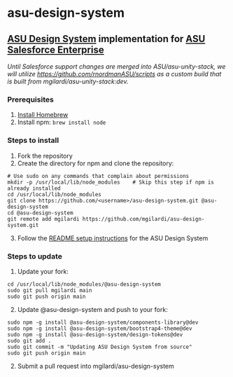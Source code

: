 # asu-design-system
## [ASU Design System](https://unity.web.asu.edu) implementation for [ASU Salesforce Enterprise](https://github.com/ASU/asu-salesforce-metadata)

*Until Salesforce support changes are merged into ASU/asu-unity-stack, we will utilize https://github.com/rnordmanASU/scripts as a custom build that is built from mgilardi/asu-unity-stack:dev.*

### Prerequisites
1. [Install Homebrew](https://brew.sh/)
2. Install npm:
`brew install node`

### Steps to install
1. Fork the repository
2. Create the directory for npm and clone the repository:  
```
# Use sudo on any commands that complain about permissions
mkdir -p /usr/local/lib/node_modules    # Skip this step if npm is already installed  
cd /usr/local/lib/node_modules  
git clone https://github.com/<username>/asu-design-system.git @asu-design-system  
cd @asu-design-system  
git remote add mgilardi https://github.com/mgilardi/asu-design-system.git
```
3. Follow the [README setup instructions](https://github.com/ASU/asu-unity-stack) for the ASU Design System

### Steps to update
1. Update your fork:  
```
cd /usr/local/lib/node_modules/@asu-design-system  
sudo git pull mgilardi main  
sudo git push origin main  
```
2. Update @asu-design-system and push to your fork:  
```
sudo npm -g install @asu-design-system/components-library@dev  
sudo npm -g install @asu-design-system/bootstrap4-theme@dev  
sudo npm -g install @asu-design-system/design-tokens@dev  
sudo git add .  
sudo git commit -m "Updating ASU Design System from source"  
sudo git push origin main  
```
2. Submit a pull request into mgilardi/asu-design-system
